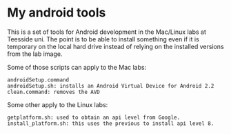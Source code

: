# My android tools

This is a set of tools for Android development in the Mac/Linux labs at Teesside
uni. The point is to be able to install something even if it is temporary on the
local hard drive instead of relying on the installed versions from the lab
image.

Some of those scripts can apply to the Mac labs:

    androidSetup.command
    androidSetup.sh: installs an Android Virtual Device for Android 2.2
    clean.command: removes the AVD

Some other apply to the Linux labs:

    getplatform.sh: used to obtain an api level from Google.
    install_platform.sh: this uses the previous to install api level 8.
